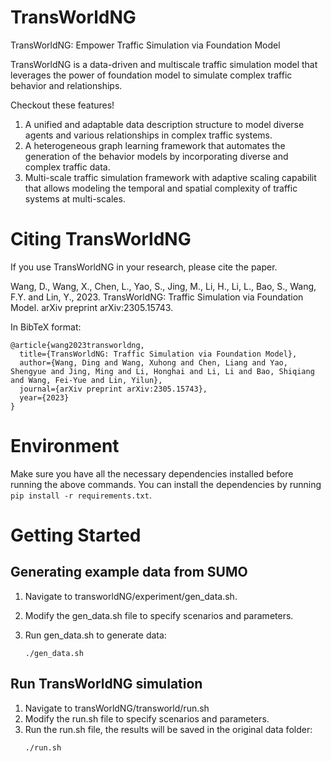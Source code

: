 
# TransWorldNG

TransWorldNG: Empower Traffic Simulation via Foundation Model

TransWorldNG is a data-driven and multiscale traffic simulation model that leverages the power of foundation model to simulate complex traffic behavior and relationships.

Checkout these features!

1. A unified and adaptable data description structure to model diverse agents and various relationships in complex traffic systems.
2. A heterogeneous graph learning framework that automates the generation of the behavior models by incorporating diverse and complex traffic data. 
3. Multi-scale traffic simulation framework with adaptive scaling capabilit that allows modeling the temporal and spatial complexity of traffic systems at multi-scales. 


# Citing TransWorldNG

If you use TransWorldNG in your research, please cite the paper.

Wang, D., Wang, X., Chen, L., Yao, S., Jing, M., Li, H., Li, L., Bao, S., Wang, F.Y. and Lin, Y., 2023. TransWorldNG: Traffic Simulation via Foundation Model. arXiv preprint arXiv:2305.15743.

In BibTeX format:

```
@article{wang2023transworldng,
  title={TransWorldNG: Traffic Simulation via Foundation Model},
  author={Wang, Ding and Wang, Xuhong and Chen, Liang and Yao, Shengyue and Jing, Ming and Li, Honghai and Li, Li and Bao, Shiqiang and Wang, Fei-Yue and Lin, Yilun},
  journal={arXiv preprint arXiv:2305.15743},
  year={2023}
}
```

# Environment
Make sure you have all the necessary dependencies installed before running the above commands. You can install the dependencies by running `pip install -r requirements.txt`.


# Getting Started

## Generating example data from SUMO
1. Navigate to transworldNG/experiment/gen_data.sh.
2. Modify the gen_data.sh file to specify scenarios and parameters.
3. Run gen_data.sh to generate data:
    
    ```
    ./gen_data.sh
    ```

## Run TransWorldNG simulation
1. Navigate to transWorldNG/transworld/run.sh
2. Modify the run.sh file to specify scenarios and parameters.
3. Run the run.sh file, the results will be saved in the original data folder:
    ```
    ./run.sh
    ```


